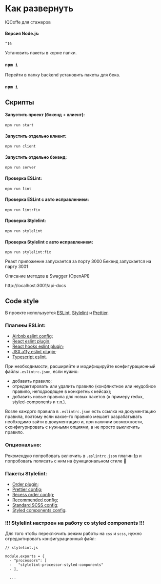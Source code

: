 # Как развернуть

IQCoffe для стажеров

#### Версия Node.js:
```
^16
```

Установить пакеты в корне папки.
### `npm i`

Перейти в папку backend установить пакеты для бека.
### `npm i`

## Скрипты
#### Запустить проект (бэкенд + клиент):
```
npm run start
```

#### Запустить отдельно клиент:
```
npm run client
```

#### Запустить отдельно бэкенд:
```
npm run server
```

#### Проверка ESLint:
```
npm run lint
```

#### Проверка ESLint c авто исправлением:
```
npm run lint:fix
```

#### Проверка Stylelint:
```
npm run stylelint
```

#### Проверка Stylelint c авто исправлением:
```
npm run stylelint:fix
```


Реакт приложение запускается за порту 3000
Бекенд запускается на парту 3001

Описание методов в Swagger (OpenAPI)

http://localhost:3001/api-docs
<!-- ### `` -->

## Code style

В проекте используется [ESLint](https://eslint.org/), [Stylelint](https://stylelint.io/) и [Prettier](https://prettier.io/).  
### Плагины ESLint:

- [Airbnb eslint config](https://www.npmjs.com/package/eslint-config-airbnb);
- [React eslint plugin](https://www.npmjs.com/package/eslint-plugin-react);
- [React hooks eslint plugin](https://www.npmjs.com/package/eslint-plugin-react-hooks);
- [JSX a11y eslint plugin](https://www.npmjs.com/package/eslint-plugin-jsx-a11y);
- [Typescript eslint](https://typescript-eslint.io/).

При необходимости, расширяйте и модифицируйте конфигурационный файлы `.eslintrc.json`, если нужно:

- добавить правило;
- отредактировать или удалить правило (конфликтное или неудобное правило, неподходящее в конкретных кейсах);
- добавить новые правила для новых пакетов (к примеру redux, styled-components и т.п.).

Возле каждого правила в `.eslintrc.json` есть ссылка на документацию правила, поэтому если какое-то правило мешает разрабатывать
необходимо зайти в документацию и, при наличии возможности, сконфигурировать с нужными опциями, а не просто выключить правило.

### Опционально:
Рекомендую попробовать включить в `.eslintrc.json` плагин [fp](https://github.com/jfmengels/eslint-plugin-fp) 
и попробовать пописать с ним на функциональном стиле 🙂

### Пакеты Stylelint:

- [Order plugin](https://www.npmjs.com/package/stylelint-order);
- [Prettier config](https://www.npmjs.com/package/stylelint-config-prettier);
- [Recess order config](https://www.npmjs.com/package/stylelint-config-recess-order);
- [Recommended config](https://www.npmjs.com/package/stylelint-config-recommended);
- [Standard SCSS config](https://www.npmjs.com/package/stylelint-config-standard-scss);
- [Styled components config](https://www.npmjs.com/package/stylelint-config-styled-components).

### !!! Stylelint настроен на работу cо styled components !!!

Для того чтобы переключить режим работы на `css` и `scss`, нужно отредактировать конфигурационный файл:
```
// stylelint.js

module.exports = {
  - "processors": [
  -   "stylelint-processor-styled-components"
  - ],

  ...
```

